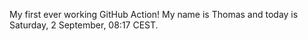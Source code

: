 My first ever working GitHub Action!
My name is Thomas and today is Saturday, 2 September, 08:17 CEST. 
